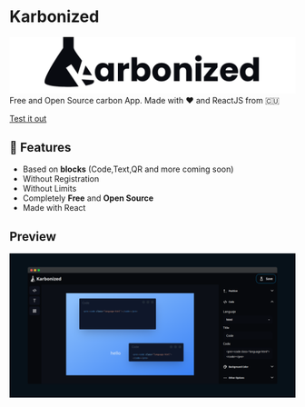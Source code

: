 # Karbonized

![carbonizedlogo](./img/banner.png)
Free and Open Source carbon App. Made with ❤️ and ReactJS from 🇨🇺

[Test it out](https://karbonized.onrender.com)

## 🚀 Features

* Based on **blocks** (Code,Text,QR and more coming soon)
* Without Registration
* Without Limits
* Completely **Free** and **Open Source**
* Made with React

## Preview

![carbonizedscreen](./img/screen.png)
